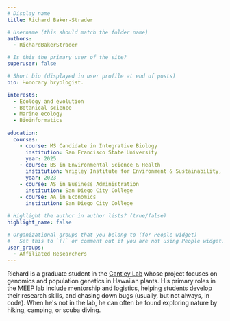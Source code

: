 ```yaml
---
# Display name
title: Richard Baker-Strader

# Username (this should match the folder name)
authors:
  - RichardBakerStrader

# Is this the primary user of the site?
superuser: false

# Short bio (displayed in user profile at end of posts)
bio: Honorary bryologist.

interests:
  - Ecology and evolution
  - Botanical science
  - Marine ecology
  - Bioinformatics
  
education:
  courses:
    - course: MS Candidate in Integrative Biology
      institution: San Francisco State University
      year: 2025
    - course: BS in Environmental Science & Health
      institution: Wrigley Institute for Environment & Sustainability, University of Southern California
      year: 2023
    - course: AS in Business Administration
      institution: San Diego City College
    - course: AA in Economics
      institution: San Diego City College
      
# Highlight the author in author lists? (true/false)
highlight_name: false

# Organizational groups that you belong to (for People widget)
#   Set this to `[]` or comment out if you are not using People widget.
user_groups:
  - Affiliated Researchers
---
```


Richard is a graduate student in the [Cantley Lab](https://cantleylab.wixsite.com/jasoncantley) whose project focuses on genomics and population genetics in Hawaiian plants. His primary roles in the MEEP lab include mentorship and logistics, helping students develop their research skills, and chasing down bugs (usually, but not always, in code).  When he's not in the lab, he can often be found exploring nature by hiking, camping, or scuba diving.
